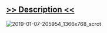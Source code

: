 ## [>> Description <<](https://ddidwyll.github.io/comico)

![2019-01-07-205954_1366x768_scrot](https://raw.githubusercontent.com/ddidwyll/comico/master/other/2019-01-07-205954_1366x768_scrot.png)
